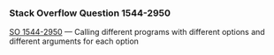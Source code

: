 ### Stack Overflow Question 1544-2950

[SO 1544-2950](https://stackoverflow.com/q/15442950) &mdash;
Calling different programs with different options and different arguments for each option
